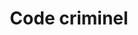 ---
title: Code criminel
longTitle: 'Code criminel'
tags:
- gccommon
french:
- "[[Criminal code]]"
---